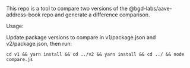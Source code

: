 This repo is a tool to compare two versions of the @bgd-labs/aave-address-book repo and generate a difference comparison.

Usage:

Update package versions to compare in v1/package.json and v2/package.json, then run:

`cd v1 && yarn install && cd ../v2 && yarn install && cd ../ && node compare.js`
